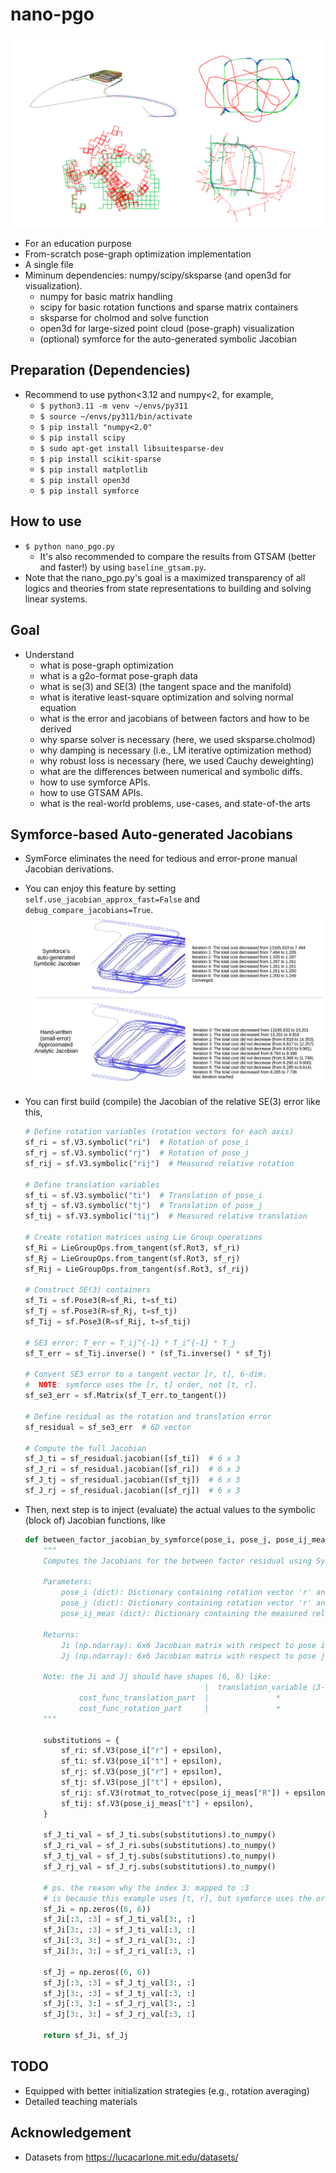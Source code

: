 # nano-pgo
 ![example results](docs/results/visualization/readme.png)
- For an education purpose
- From-scratch pose-graph optimization implementation
- A single file
- Miminum dependencies: numpy/scipy/sksparse (and open3d for visualization).
    - numpy for basic matrix handling 
    - scipy for basic rotation functions and sparse matrix containers 
    - sksparse for cholmod and solve function
    - open3d for large-sized point cloud (pose-graph) visualization
    - (optional) symforce for the auto-generated symbolic Jacobian

## Preparation (Dependencies)
- Recommend to use python<3.12 and numpy<2, for example,
    - `$ python3.11 -m venv ~/envs/py311`
    - `$ source ~/envs/py311/bin/activate`
    - `$ pip install "numpy<2.0"`
    - `$ pip install scipy` 
    - `$ sudo apt-get install libsuitesparse-dev` 
    - `$ pip install scikit-sparse`
    - `$ pip install matplotlib`
    - `$ pip install open3d`
    - `$ pip install symforce`

## How to use 
- `$ python nano_pgo.py`
    - It's also recommended to compare the results from GTSAM (better and faster!) by using `baseline_gtsam.py`.
- Note that the nano_pgo.py's goal is a maximized transparency of all logics and theories from state representations to building and solving linear systems.

## Goal 
- Understand 
    - what is pose-graph optimization
    - what is a g2o-format pose-graph data 
    - what is se(3) and SE(3) (the tangent space and the manifold)
    - what is iterative least-square optimization and solving normal equation
    - what is the error and jacobians of between factors and how to be derived
    - why sparse solver is necessary (here, we used sksparse.cholmod)
    - why damping is necessary (i.e., LM iterative optimization method)
    - why robust loss is necessary (here, we used Cauchy deweighting)
    - what are the differences between numerical and symbolic diffs.
    - how to use symforce APIs. 
    - how to use GTSAM APIs.
    - what is the real-world problems, use-cases, and state-of-the arts
    
## Symforce-based Auto-generated Jacobians 
- SymForce eliminates the need for tedious and error-prone manual Jacobian derivations.
- You can enjoy this feature by setting `self.use_jacobian_approx_fast=False` and `debug_compare_jacobians=True`.
![example results 2](docs/comparison_jacobian_modes/parking-garage/summary.png)
- You can first build (compile) the Jacobian of the relative SE(3) error like this,

    ```python
    # Define rotation variables (rotation vectors for each axis)
    sf_ri = sf.V3.symbolic("ri")  # Rotation of pose_i
    sf_rj = sf.V3.symbolic("rj")  # Rotation of pose_j
    sf_rij = sf.V3.symbolic("rij")  # Measured relative rotation

    # Define translation variables
    sf_ti = sf.V3.symbolic("ti")  # Translation of pose_i
    sf_tj = sf.V3.symbolic("tj")  # Translation of pose_j
    sf_tij = sf.V3.symbolic("tij")  # Measured relative translation

    # Create rotation matrices using Lie Group operations
    sf_Ri = LieGroupOps.from_tangent(sf.Rot3, sf_ri)
    sf_Rj = LieGroupOps.from_tangent(sf.Rot3, sf_rj)
    sf_Rij = LieGroupOps.from_tangent(sf.Rot3, sf_rij)

    # Construct SE(3) containers 
    sf_Ti = sf.Pose3(R=sf_Ri, t=sf_ti)
    sf_Tj = sf.Pose3(R=sf_Rj, t=sf_tj)
    sf_Tij = sf.Pose3(R=sf_Rij, t=sf_tij)

    # SE3 error: T_err = T_ij^{-1} * T_i^{-1} * T_j
    sf_T_err = sf_Tij.inverse() * (sf_Ti.inverse() * sf_Tj)

    # Convert SE3 error to a tangent vector [r, t], 6-dim.
    #  NOTE: symforce uses the [r, t] order, not [t, r].
    sf_se3_err = sf.Matrix(sf_T_err.to_tangent())

    # Define residual as the rotation and translation error
    sf_residual = sf_se3_err  # 6D vector

    # Compute the full Jacobian
    sf_J_ti = sf_residual.jacobian([sf_ti])  # 6 x 3
    sf_J_ri = sf_residual.jacobian([sf_ri])  # 6 x 3
    sf_J_tj = sf_residual.jacobian([sf_tj])  # 6 x 3
    sf_J_rj = sf_residual.jacobian([sf_rj])  # 6 x 3
    ```
- Then, next step is to inject (evaluate) the actual values to the symbolic (block of) Jacobian functions, like

    ```python
    def between_factor_jacobian_by_symforce(pose_i, pose_j, pose_ij_meas):
        """
        Computes the Jacobians for the between factor residual using Symforce symbolic computation.
    
        Parameters:
            pose_i (dict): Dictionary containing rotation vector 'r' and translation 't' for pose i.
            pose_j (dict): Dictionary containing rotation vector 'r' and translation 't' for pose j.
            pose_ij_meas (dict): Dictionary containing the measured relative rotation matrix 'R' and translation vector 't'.
    
        Returns:
            Ji (np.ndarray): 6x6 Jacobian matrix with respect to pose i.
            Jj (np.ndarray): 6x6 Jacobian matrix with respect to pose j.
    
        Note: the Ji and Jj should have shapes (6, 6) like:
                                            |  translation_variable (3-dim), rotation_variable (3-dim) |
                cost_func_translation_part  |               *                          *               |
                cost_func_rotation_part     |               *                          *               |
        """

        substitutions = {
            sf_ri: sf.V3(pose_i["r"] + epsilon),
            sf_ti: sf.V3(pose_i["t"] + epsilon),
            sf_rj: sf.V3(pose_j["r"] + epsilon),
            sf_tj: sf.V3(pose_j["t"] + epsilon),
            sf_rij: sf.V3(rotmat_to_rotvec(pose_ij_meas["R"]) + epsilon),
            sf_tij: sf.V3(pose_ij_meas["t"] + epsilon),
        }
    
        sf_J_ti_val = sf_J_ti.subs(substitutions).to_numpy()
        sf_J_ri_val = sf_J_ri.subs(substitutions).to_numpy()
        sf_J_tj_val = sf_J_tj.subs(substitutions).to_numpy()
        sf_J_rj_val = sf_J_rj.subs(substitutions).to_numpy()

        # ps. the reason why the index 3: mapped to :3
        # is because this example uses [t, r], but symforce uses the order of [r, t]
        sf_Ji = np.zeros((6, 6))
        sf_Ji[:3, :3] = sf_J_ti_val[3:, :]
        sf_Ji[3:, :3] = sf_J_ti_val[:3, :]
        sf_Ji[:3, 3:] = sf_J_ri_val[3:, :]
        sf_Ji[3:, 3:] = sf_J_ri_val[:3, :]

        sf_Jj = np.zeros((6, 6))
        sf_Jj[:3, :3] = sf_J_tj_val[3:, :]
        sf_Jj[3:, :3] = sf_J_tj_val[:3, :]
        sf_Jj[:3, 3:] = sf_J_rj_val[3:, :]
        sf_Jj[3:, 3:] = sf_J_rj_val[:3, :]

        return sf_Ji, sf_Jj
    ```

## TODO
- Equipped with better initialization strategies (e.g., rotation averaging) 
- Detailed teaching materials

## Acknowledgement 
- Datasets from https://lucacarlone.mit.edu/datasets/

